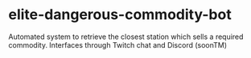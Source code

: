 # elite-dangerous-commodity-bot
Automated system to retrieve the closest station which sells a required commodity. Interfaces through Twitch chat and Discord (soonTM)
